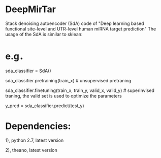 # DeepMirTar
Stack denoising autoencoder (SdA) code of "Deep learning based functional site-level and UTR-level human miRNA target prediction"
The usage of the SdA is similar to sklean:

# e.g．

sda_classifier = SdA()

sda_classifier.pretraining(train_x) # unsupervised pretraning

sda_classifier.finetuning(train_x, train_y, valid_x, valid_y) # superinvised traning, the valid set is used to optimize the parameters

y_pred = sda_classifier.predict(test_y)

# Dependencies:

1), python 2.7, latest version

2), theano, latest version
